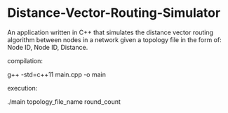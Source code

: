 # Distance-Vector-Routing-Simulator
An application written in C++ that simulates the distance vector routing algorithm between nodes in a network given a topology file in the form of: Node ID, Node ID, Distance.


compilation:

g++ -std=c++11 main.cpp -o main

execution:

./main topology_file_name round_count